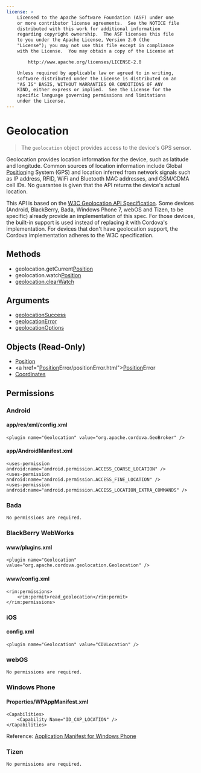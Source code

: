 ```yaml
---
license: >
    Licensed to the Apache Software Foundation (ASF) under one
    or more contributor license agreements.  See the NOTICE file
    distributed with this work for additional information
    regarding copyright ownership.  The ASF licenses this file
    to you under the Apache License, Version 2.0 (the
    "License"); you may not use this file except in compliance
    with the License.  You may obtain a copy of the License at

        http://www.apache.org/licenses/LICENSE-2.0

    Unless required by applicable law or agreed to in writing,
    software distributed under the License is distributed on an
    "AS IS" BASIS, WITHOUT WARRANTIES OR CONDITIONS OF ANY
    KIND, either express or implied.  See the License for the
    specific language governing permissions and limitations
    under the License.
---
```


Geolocation
===========

> The `geolocation` object provides access to the device's GPS sensor.

Geolocation provides location information for the device, such as latitude and longitude. Common sources of location information include Global <a href="Position/position.html">Position</a>ing System (GPS) and location inferred from network signals such as IP address, RFID, WiFi and Bluetooth MAC addresses, and GSM/CDMA cell IDs. No guarantee is given that the API returns the device's actual location.

This API is based on the [W3C Geolocation API Specification](http://dev.w3.org/geo/api/spec-source.html).  Some devices (Android, BlackBerry, Bada, Windows Phone 7, webOS and Tizen, to be specific) already provide an implementation of this spec.  For those devices, the built-in support is used instead of replacing it with Cordova's implementation.  For devices that don't have geolocation support, the Cordova implementation adheres to the W3C specification.

Methods
-------

- geolocation.getCurrent<a href="Position/position.html">Position</a>
- geolocation.watch<a href="Position/position.html">Position</a>
- <a href="geolocation.clearWatch.html">geolocation.clearWatch</a>


Arguments
---------

- <a href="parameters/geolocationSuccess.html">geolocationSuccess</a>
- <a href="parameters/geolocationError.html">geolocationError</a>
- <a href="parameters/geolocation.options.html">geolocationOptions</a>

Objects (Read-Only)
-------------------

- <a href="Position/position.html">Position</a>
- <a href="<a href="Position/position.html">Position</a>Error/positionError.html"><a href="Position/position.html">Position</a>Error</a>
- <a href="Coordinates/coordinates.html">Coordinates</a>

Permissions
-----------

### Android

#### app/res/xml/config.xml

    <plugin name="Geolocation" value="org.apache.cordova.GeoBroker" />

#### app/AndroidManifest.xml

    <uses-permission android:name="android.permission.ACCESS_COARSE_LOCATION" />
    <uses-permission android:name="android.permission.ACCESS_FINE_LOCATION" />
    <uses-permission android:name="android.permission.ACCESS_LOCATION_EXTRA_COMMANDS" />

### Bada

    No permissions are required.

### BlackBerry WebWorks

#### www/plugins.xml

    <plugin name="Geolocation" value="org.apache.cordova.geolocation.Geolocation" />

#### www/config.xml

    <rim:permissions>
        <rim:permit>read_geolocation</rim:permit>
    </rim:permissions>

### iOS

#### config.xml

    <plugin name="Geolocation" value="CDVLocation" />

### webOS

    No permissions are required.

### Windows Phone

#### Properties/WPAppManifest.xml

    <Capabilities>
        <Capability Name="ID_CAP_LOCATION" />
    </Capabilities>

Reference: [Application Manifest for Windows Phone](http://msdn.microsoft.com/en-us/library/ff769509%28v=vs.92%29.aspx)

### Tizen

    No permissions are required.
